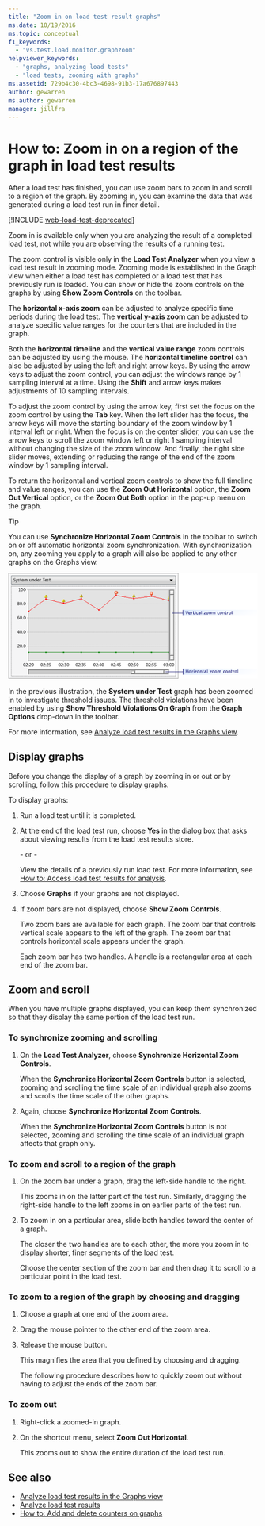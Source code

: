 ```yaml
---
title: "Zoom in on load test result graphs"
ms.date: 10/19/2016
ms.topic: conceptual
f1_keywords:
  - "vs.test.load.monitor.graphzoom"
helpviewer_keywords:
  - "graphs, analyzing load tests"
  - "load tests, zooming with graphs"
ms.assetid: 729b4c30-4bc3-4698-91b3-17a676897443
author: gewarren
ms.author: gewarren
manager: jillfra
---
```

# How to: Zoom in on a region of the graph in load test results

After a load test has finished, you can use zoom bars to zoom in and scroll to a region of the graph. By zooming in, you can examine the data that was generated during a load test run in finer detail.

[!INCLUDE [web-load-test-deprecated](includes/web-load-test-deprecated.md)]

Zoom in is available only when you are analyzing the result of a completed load test, not while you are observing the results of a running test.

The zoom control is visible only in the **Load Test Analyzer** when you view a load test result in zooming mode. Zooming mode is established in the Graph view when either a load test has completed or a load test that has previously run is loaded. You can show or hide the zoom controls on the graphs by using **Show Zoom Controls** on the toolbar.

The **horizontal x-axis zoom** can be adjusted to analyze specific time periods during the load test. The **vertical y-axis zoom** can be adjusted to analyze specific value ranges for the counters that are included in the graph.

Both the **horizontal timeline** and the **vertical value range** zoom controls can be adjusted by using the mouse. The **horizontal timeline control** can also be adjusted by using the left and right arrow keys. By using the arrow keys to adjust the zoom control, you can adjust the windows range by 1 sampling interval at a time. Using the **Shift** and arrow keys makes adjustments of 10 sampling intervals.

To adjust the zoom control by using the arrow key, first set the focus on the zoom control by using the **Tab** key. When the left slider has the focus, the arrow keys will move the starting boundary of the zoom window by 1 interval left or right. When the focus is on the center slider, you can use the arrow keys to scroll the zoom window left or right 1 sampling interval without changing the size of the zoom window. And finally, the right side slider moves, extending or reducing the range of the end of the zoom window by 1 sampling interval.

To return the horizontal and vertical zoom controls to show the full timeline and value ranges, you can use the **Zoom Out Horizontal** option, the **Zoom Out Vertical** option, or the **Zoom Out Both** option in the pop-up menu on the graph.

> [!TIP]
> You can use **Synchronize Horizontal Zoom Controls** in the toolbar to switch on or off automatic horizontal zoom synchronization. With synchronization on, any zooming you apply to a graph will also be applied to any other graphs on the Graphs view.

![Graph view zoom control](../test/media/ltest_zoomcontrol.png)

In the previous illustration, the **System under Test** graph has been zoomed in to investigate threshold issues. The threshold violations have been enabled by using **Show Threshold Violations On Graph** from the **Graph Options** drop-down in the toolbar.

For more information, see [Analyze load test results in the Graphs view](../test/analyze-load-test-results-in-the-graphs-view.md).

## Display graphs

Before you change the display of a graph by zooming in or out or by scrolling, follow this procedure to display graphs.

To display graphs:

1.  Run a load test until it is completed.

2.  At the end of the load test run, choose **Yes** in the dialog box that asks about viewing results from the load test results store.

     \- or -

     View the details of a previously run load test. For more information, see [How to: Access load test results for analysis](../test/how-to-access-load-test-results-for-analysis.md).

3.  Choose **Graphs** if your graphs are not displayed.

4.  If zoom bars are not displayed, choose **Show Zoom Controls**.

     Two zoom bars are available for each graph. The zoom bar that controls vertical scale appears to the left of the graph. The zoom bar that controls horizontal scale appears under the graph.

     Each zoom bar has two handles. A handle is a rectangular area at each end of the zoom bar.

## Zoom and scroll

When you have multiple graphs displayed, you can keep them synchronized so that they display the same portion of the load test run.

### To synchronize zooming and scrolling

1.  On the **Load Test Analyzer**, choose **Synchronize Horizontal Zoom Controls**.

     When the **Synchronize Horizontal Zoom Controls** button is selected, zooming and scrolling the time scale of an individual graph also zooms and scrolls the time scale of the other graphs.

2.  Again, choose **Synchronize Horizontal Zoom Controls**.

     When the **Synchronize Horizontal Zoom Controls** button is not selected, zooming and scrolling the time scale of an individual graph affects that graph only.

### To zoom and scroll to a region of the graph

1.  On the zoom bar under a graph, drag the left-side handle to the right.

     This zooms in on the latter part of the test run. Similarly, dragging the right-side handle to the left zooms in on earlier parts of the test run.

2.  To zoom in on a particular area, slide both handles toward the center of a graph.

     The closer the two handles are to each other, the more you zoom in to display shorter, finer segments of the load test.

     Choose the center section of the zoom bar and then drag it to scroll to a particular point in the load test.

### To zoom to a region of the graph by choosing and dragging

1. Choose a graph at one end of the zoom area.

2. Drag the mouse pointer to the other end of the zoom area.

3. Release the mouse button.

    This magnifies the area that you defined by choosing and dragging.

   The following procedure describes how to quickly zoom out without having to adjust the ends of the zoom bar.

### To zoom out

1.  Right-click a zoomed-in graph.

2.  On the shortcut menu, select **Zoom Out Horizontal**.

     This zooms out to show the entire duration of the load test run.

## See also

- [Analyze load test results in the Graphs view](../test/analyze-load-test-results-in-the-graphs-view.md)
- [Analyze load test results](../test/analyze-load-test-results-using-the-load-test-analyzer.md)
- [How to: Add and delete counters on graphs](../test/how-to-add-and-delete-counters-on-graphs-in-load-test-results.md)